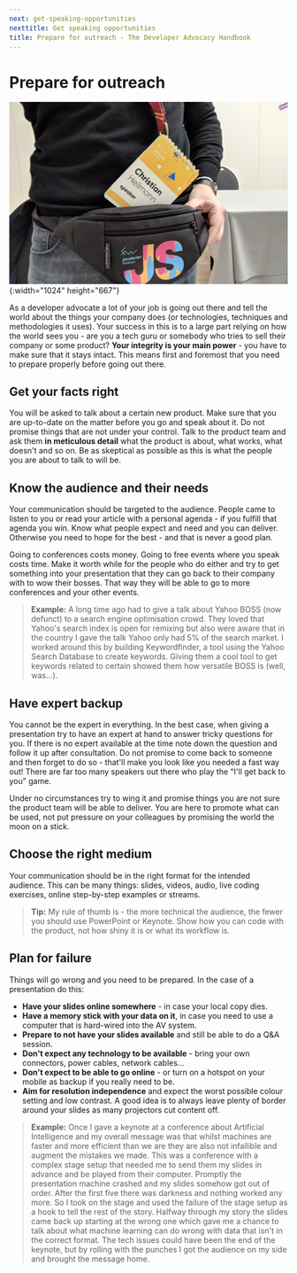 ```yaml
---
next: get-speaking-opportunities
nexttitle: Get speaking opportunities
title: Prepare for outreach - The Developer Advocacy Handbook
---
```

# Prepare for outreach

![Lanyard and bag](images/lanyard-and-bag.jpg){:width="1024" height="667"}

As a developer advocate a lot of your job is going out there and tell
the world about the things your company does (or technologies,
techniques and methodologies it uses). Your success in this is to a
large part relying on how the world sees you - are you a tech guru or
somebody who tries to sell their company or some product? **Your
integrity is your main power** - you have to make sure that it
stays intact. This means first and foremost that you need to prepare
properly before going out there.

## Get your facts right

You will be asked to talk about a certain new product. Make sure that
you are up-to-date on the matter before you go and speak about it. Do
not promise things that are not under your control. Talk to the product
team and ask them **in meticulous detail** what the product is about,
what works, what doesn\'t and so on. Be as skeptical as possible as this
is what the people you are about to talk to will be.

## Know the audience and their needs

Your communication should be targeted to the audience. People came to
listen to you or read your article with a personal agenda - if you
fulfill that agenda you win. Know what people expect and need and you
can deliver. Otherwise you need to hope for the best - and that is
never a good plan.

Going to conferences costs money. Going to free events where you speak
costs time. Make it worth while for the people who do either and try to
get something into your presentation that they can go back to their
company with to wow their bosses. That way they will be able to go to
more conferences and your other events.

> **Example:** A long time ago had to give a talk about Yahoo
BOSS (now defunct) to a search engine
optimisation crowd. They loved that Yahoo\'s search index is open for
remixing but also were aware that in the country I gave the talk Yahoo
only had 5% of the search market. I worked around this by building
Keywordfinder, a tool using the Yahoo Search
Database to create keywords. Giving them a cool tool to get keywords
related to certain showed them how versatile BOSS is (well, was...).

## Have expert backup

You cannot be the expert in everything. In the best case, when giving a
presentation try to have an expert at hand to answer tricky questions
for you. If there is no expert available at the time note down the
question and follow it up after consultation. Do not promise to come
back to someone and then forget to do so - that'll make you look like
you needed a fast way out! There are far too many speakers out there who
play the "I\'ll get back to you" game.

Under no circumstances try to wing it and promise things you are not
sure the product team will be able to deliver. You are here to promote
what can be used, not put pressure on your colleagues by promising the
world the moon on a stick.

## Choose the right medium

Your communication should be in the right format for the intended
audience. This can be many things: slides, videos, audio, live
coding exercises, online step-by-step examples or streams.

> **Tip:** My rule of thumb is - the more technical the audience, the fewer
you should use PowerPoint or Keynote. Show how you can code with the
product, not how shiny it is or what its workflow is.

## Plan for failure

Things will go wrong and you need to be prepared. In the case of a
presentation do this:

* **Have your slides online somewhere** - in case your local copy dies.
* **Have a memory stick with your data on it**, in case you need to use a computer that is hard-wired into the AV system.
* **Prepare to not have your slides available** and still be able to do a Q&A session.
* **Don\'t expect any technology to be available** - bring your own connectors, power cables, network cables…
* **Don\'t expect to be able to go online** - or turn on a hotspot on your mobile as backup if you really need to be.
* **Aim for resolution independence** and expect the worst possible colour setting and low contrast. A good idea is to always leave plenty of border around your slides as many projectors cut content off.

> **Example:** Once I gave a keynote at a conference about Artificial
Intelligence and my overall message was that whilst machines are faster
and more efficient than we are they are also not infallible and augment
the mistakes we made. This was a conference with a complex stage setup
that needed me to send them my slides in advance and be played from
their computer. Promptly the presentation machine crashed and my slides
somehow got out of order. After the first five there was darkness and
nothing worked any more. So I took on the stage and used the failure of
the stage setup as a hook to tell the rest of the story. Halfway through
my story the slides came back up starting at the wrong one which gave me
a chance to talk about what machine learning can do wrong with data that
isn't in the correct format. The tech issues could have been the end of
the keynote, but by rolling with the punches I got the audience on my
side and brought the message home.